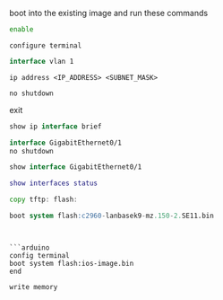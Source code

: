 boot into the existing image and run these commands 



```bash
enable
```

```
configure terminal
```

```kotlin
interface vlan 1
```

```php-template
ip address <IP_ADDRESS> <SUBNET_MASK>
```

`no shutdown`


exit


```kotlin
show ip interface brief
```

```kotlin
interface GigabitEthernet0/1
no shutdown
```

```kotlin
show interface GigabitEthernet0/1
```


```lua
show interfaces status
```

```go
copy tftp: flash:
```


```sql
boot system flash:c2960-lanbasek9-mz.150-2.SE11.bin
```
```


```arduino
config terminal
boot system flash:ios-image.bin
end
```
```arduino
write memory
```



